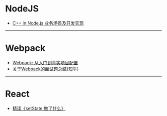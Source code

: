 # NodeJS

* [C++ in Node.js 业务场景及开发实现](https://zhuanlan.zhihu.com/p/44438844)

---

# Webpack

* [Webpack: 从入门到真实项目配置](https://zhuanlan.zhihu.com/p/30701816)
* [关于Webpack的面试题总结(知乎)](https://zhuanlan.zhihu.com/p/44438844)

---

# React

* [精读《setState 做了什么》](https://zhuanlan.zhihu.com/p/54217391)
